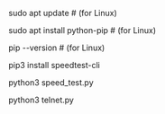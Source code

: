 sudo apt update  # (for Linux)

sudo apt install python-pip  # (for Linux)

pip --version  # (for Linux)

pip3 install speedtest-cli

python3 speed_test.py

python3 telnet.py
